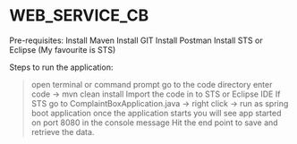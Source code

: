 # WEB_SERVICE_CB

Pre-requisites:
Install Maven
Install GIT
Install Postman
Install STS or Eclipse (My favourite is STS)

Steps to run the application:
> open terminal or command prompt
>go to the code directory
> enter code -> mvn clean install
> Import the code in to STS or Eclipse IDE
> If STS go to ComplaintBoxApplication.java -> right click -> run as spring boot application
> once the application starts you will see app started on port 8080 in the console message
> Hit the end point to save and retrieve the data.
